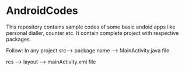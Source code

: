 # AndroidCodes
This repository contains sample codes of some basic andoid apps like personal dialler, counter etc.
It contain complete project with respective packages.

Follow:
In any project
src--> package name --> MainActivity.java file

res --> layout --> mainActivity.xml file



